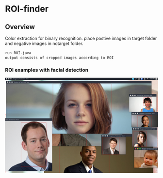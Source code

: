 # ROI-finder
## Overview
Color extraction for binary recognition. place postive images in target folder and negative images in notarget folder.
```
run ROI.java
output consists of cropped images according to ROI
```
### ROI examples with facial detection
![alt text](https://github.com/alexshi0000/ROI-finder/blob/master/progress/FacialDetectionFInal3.png)
